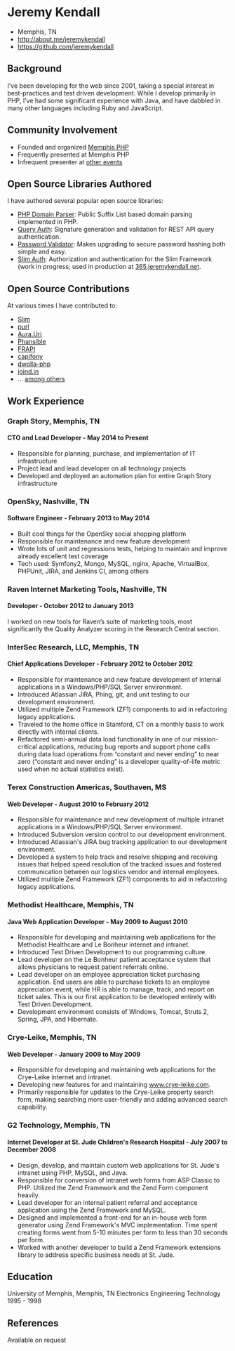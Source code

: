 # Jeremy Kendall

 * Memphis, TN
 * http://about.me/jeremykendall
 * https://github.com/jeremykendall

## Background 

I’ve been developing for the web since 2001, taking a special interest in
best-practices and test driven development.  While I develop primarily in PHP,
I’ve had some significant experience with Java, and have dabbled in many other
languages including Ruby and JavaScript.

## Community Involvement 

 * Founded and organized [Memphis PHP](http://memphisphp.org)
 * Frequently presented at Memphis PHP
 * Infrequent presenter at [other events](http://joind.in/user/view/851)

## Open Source Libraries Authored

I have authored several popular open source libraries:

 * [PHP Domain Parser](https://github.com/jeremykendall/php-domain-parser): Public Suffix List based domain parsing implemented in PHP.
 * [Query Auth](https://github.com/jeremykendall/query-auth): Signature generation and validation for REST API query authentication.
 * [Password Validator](https://github.com/jeremykendall/password-validator): Makes upgrading to secure password hashing both simple and easy.
 * [Slim Auth](https://github.com/jeremykendall/slim-auth): Authorization and authentication for the Slim Framework (work in progress; used in production at [365.jeremykendall.net](http://365.jeremykendall.net).

## Open Source Contributions

At various times I have contributed to:

 * [Slim](https://github.com/codeguy/Slim)
 * [purl](https://github.com/jwage/purl)
 * [Aura.Uri](https://github.com/auraphp/Aura.Uri)
 * [Phansible](https://github.com/Phansible/phansible)
 * [FRAPI](https://github.com/frapi/frapi)
 * [capifony](https://github.com/everzet/capifony)
 * [dwolla-php](https://github.com/Dwolla/dwolla-php)
 * [joind.in](https://github.com/joindin/joind.in)
 * ... [among others](https://github.com/jeremykendall)

## Work Experience 

### Graph Story, Memphis, TN
#### CTO and Lead Developer - May 2014 to Present

 * Responsible for planning, purchase, and implementation of IT infrastructure
 * Project lead and lead developer on all technology projects
 * Developed and deployed an automation plan for entire Graph Story infrastructure

### OpenSky, Nashville, TN
#### Software Engineer - February 2013 to May 2014

 * Built cool things for the OpenSky social shopping platform
 * Responsible for maintenance and new feature development
 * Wrote lots of unit and regressions tests, helping to maintain and improve already excellent test coverage
 * Tech used: Symfony2, Mongo, MySQL, nginx, Apache, VirtualBox, PHPUnit, JIRA, and Jenkins CI, among others

### Raven Internet Marketing Tools, Nashville, TN
#### Developer - October 2012 to January 2013

I worked on new tools for Raven’s suite of marketing tools, most significantly
the Quality Analyzer scoring in the Research Central section.

### InterSec Research, LLC, Memphis, TN
#### Chief Applications Developer - February 2012 to October 2012

 * Responsible for maintenance and new feature development of internal applications in a Windows/PHP/SQL Server environment.
 * Introduced Atlassian JIRA, Phing, git, and unit testing to our development environment.
 * Utilized multiple Zend Framework (ZF1) components to aid in refactoring legacy applications.
 * Traveled to the home office in Stamford, CT on a monthly basis to work directly with internal clients.
 * Refactored semi-annual data load functionality in one of our mission-critical applications, reducing bug reports and support phone calls during data load operations from “constant and never ending” to near zero (“constant and never ending” is a developer quality-of-life metric used when no actual statistics exist).

### Terex Construction Americas, Southaven, MS
#### Web Developer - August 2010 to February 2012

 * Responsible for maintenance and new development of multiple intranet applications in a Windows/PHP/SQL Server environment.
 * Introduced Subversion version control to our development environment.
 * Introduced Atlassian's JIRA bug tracking application to our development environment.
 * Developed a system to help track and resolve shipping and receiving issues that helped speed resolution of the tracked issues and fostered communication between our logistics vendor and internal employees.
 * Utilized multiple Zend Framework (ZF1) components to aid in refactoring legacy applications.

### Methodist Healthcare, Memphis, TN
#### Java Web Application Developer - May 2009 to August 2010

 * Responsible for developing and maintaining web applications for the Methodist Healthcare and Le Bonheur internet and intranet.
 * Introduced Test Driven Development to our programming culture.
 * Lead developer on the Le Bonheur patient acceptance system that allows physicians to request patient referrals online.
 * Lead developer on an employee appreciation ticket purchasing application. End users are able to purchase tickets to an employee appreciation event, while HR is able to manage, track, and report on ticket sales. This is our first application to be developed entirely with Test Driven Development.
 * Development environment consists of Windows, Tomcat, Struts 2, Spring, JPA, and Hibernate.

### Crye-Leike, Memphis, TN
#### Web Developer - January 2009 to May 2009

 * Responsible for developing and maintaining web applications for the Crye-Leike internet and intranet.
 * Developing new features for and maintaining www.crye-leike.com.
 * Primarily responsible for updates to the Crye-Leike property search form, making searching more user-friendly and adding advanced search capability.

### G2 Technology, Memphis, TN
#### Internet Developer at St. Jude Children's Research Hospital - July 2007 to December 2008

 * Design, develop, and maintain custom web applications for St. Jude's intranet using PHP, MySQL, and Java.
 * Responsible for conversion of intranet web forms from ASP Classic to PHP. Utilized the Zend Framework and the Zend Form component heavily.
 * Lead developer for an internal patient referral and acceptance application using the Zend Framework and MySQL.
 * Designed and implemented a front-end for an in-house web form generator using Zend Framework's MVC implementation. Time spent creating forms went from 5-10 minutes per form to less than 30 seconds per form.
 * Worked with another developer to build a Zend Framework extensions library to address specific business needs at St. Jude.

## Education 
University of Memphis, Memphis, TN
Electronics Engineering Technology
1995 - 1998

## References
Available on request
